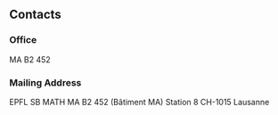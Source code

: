 ## Contacts
### Office

MA B2 452

### Mailing Address

EPFL SB MATH
MA B2 452 (Bâtiment MA)
Station 8
CH-1015 Lausanne





